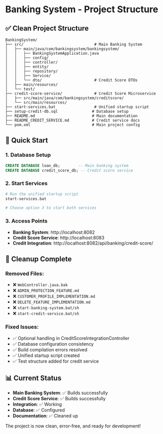 # Banking System - Project Structure

## ✅ Clean Project Structure

```
BankingSystem/
├── src/                               # Main Banking System
│   ├── main/java/com/bankingsystem/bankingsystem/
│   │   ├── BankingSystemApplication.java
│   │   ├── config/
│   │   ├── controller/
│   │   ├── entity/
│   │   ├── repository/
│   │   ├── Service/
│   │   └── dto/                       # Credit Score DTOs
│   ├── main/resources/
│   └── test/
├── credit-score-service/              # Credit Score Microservice
│   ├── src/main/java/com/bankingsystem/creditscore/
│   └── src/main/resources/
├── start-services.bat                 # Unified startup script
├── setup-credit-db.sql               # Database setup
├── README.md                         # Main documentation
├── README_CREDIT_SERVICE.md          # Credit service docs
└── pom.xml                           # Main project config
```

## 🚀 Quick Start

### 1. Database Setup
```sql
CREATE DATABASE loan_db;        -- Main banking system
CREATE DATABASE credit_score_db; -- Credit score service
```

### 2. Start Services
```bash
# Run the unified startup script
start-services.bat

# Choose option 3 to start both services
```

### 3. Access Points
- **Banking System**: http://localhost:8082
- **Credit Score Service**: http://localhost:8083
- **Credit Integration**: http://localhost:8082/api/banking/credit-score/

## 🧹 Cleanup Complete

### Removed Files:
- ❌ `WebController.java.bak`
- ❌ `ADMIN_PROTECTION_FEATURE.md`
- ❌ `CUSTOMER_PROFILE_IMPLEMENTATION.md` 
- ❌ `DELETE_FEATURE_IMPLEMENTATION.md`
- ❌ `start-banking-system.bat/sh`
- ❌ `start-credit-service.bat/sh`

### Fixed Issues:
- ✅ Optional<Customer> handling in CreditScoreIntegrationController
- ✅ Database configuration consistency
- ✅ Build compilation errors resolved
- ✅ Unified startup script created
- ✅ Test structure added for credit service

## 📊 Current Status
- **Main Banking System**: ✅ Builds successfully
- **Credit Score Service**: ✅ Builds successfully  
- **Integration**: ✅ Working
- **Database**: ✅ Configured
- **Documentation**: ✅ Cleaned up

The project is now clean, error-free, and ready for development!